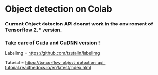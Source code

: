 # Object detection on Colab

### Current Object detecion API doenst work in the enviroment of Tensorflow 2.* version.

### Take care of Cuda and CuDNN version !


Labelimg = https://github.com/tzutalin/labelImg

Tutorial = https://tensorflow-object-detection-api-tutorial.readthedocs.io/en/latest/index.html
